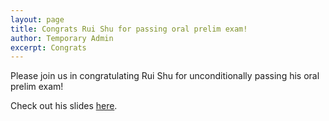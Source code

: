```yaml
---
layout: page
title: Congrats Rui Shu for passing oral prelim exam!
author: Temporary Admin
excerpt: Congrats
---
```

Please join us in congratulating Rui Shu for unconditionally passing his oral prelim exam!

Check out his slides [here](https://docs.google.com/presentation/d/e/2PACX-1vTqHSmCYDg1K_vaAziNHtg3flfGC2VL7xT__4iQsRrSBtpSPLRCWJMQy1gTIqdos7drSlxmicVXya0W/pub?start=false&loop=false&delayms=3000).
